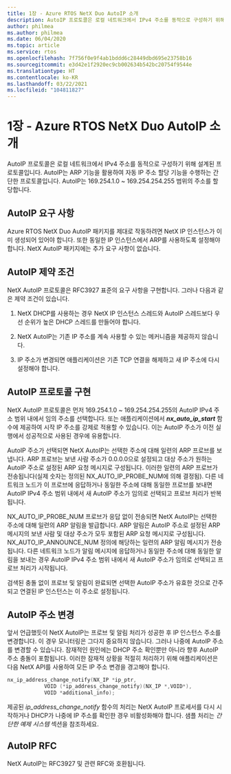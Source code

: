 ```yaml
---
title: 1장 - Azure RTOS NetX Duo AutoIP 소개
description: AutoIP 프로토콜은 로컬 네트워크에서 IPv4 주소를 동적으로 구성하기 위해 설계된 프로토콜입니다. Azure RTOS NetX Duo AutoIP 패키지를 제대로 작동하려면 NetX IP 인스턴스가 이미 생성되어 있어야 합니다.
author: philmea
ms.author: philmea
ms.date: 06/04/2020
ms.topic: article
ms.service: rtos
ms.openlocfilehash: 7f756f0e9f4ab1bddd6c28449dbd695e23758b16
ms.sourcegitcommit: e3d42e1f2920ec9cb002634b542bc20754f9544e
ms.translationtype: HT
ms.contentlocale: ko-KR
ms.lasthandoff: 03/22/2021
ms.locfileid: "104811827"
---
```

# <a name="chapter-1---introduction-to-azure-rtos-netx-duo-autoip"></a>1장 - Azure RTOS NetX Duo AutoIP 소개

AutoIP 프로토콜은 로컬 네트워크에서 IPv4 주소를 동적으로 구성하기 위해 설계된 프로토콜입니다. AutoIP는 ARP 기능을 활용하여 자동 IP 주소 할당 기능을 수행하는 간단한 프로토콜입니다. AutoIP는 169.254.1.0 ~ 169.254.254.255 범위의 주소를 할당합니다.

## <a name="autoip-requirements"></a>AutoIP 요구 사항

Azure RTOS NetX Duo AutoIP 패키지를 제대로 작동하려면 NetX IP 인스턴스가 이미 생성되어 있어야 합니다. 또한 동일한 IP 인스턴스에서 ARP를 사용하도록 설정해야 합니다. NetX AutoIP 패키지에는 추가 요구 사항이 없습니다.

## <a name="autoip-constraints"></a>AutoIP 제약 조건

NetX AutoIP 프로토콜은 RFC3927 표준의 요구 사항을 구현합니다. 그러나 다음과 같은 제약 조건이 있습니다.

1. NetX DHCP를 사용하는 경우 NetX IP 인스턴스 스레드와 AutoIP 스레드보다 우선 순위가 높은 DHCP 스레드를 만들어야 합니다.

1. NetX AutoIP는 기존 IP 주소를 계속 사용할 수 있는 메커니즘을 제공하지 않습니다.

1. IP 주소가 변경되면 애플리케이션은 기존 TCP 연결을 해제하고 새 IP 주소에 다시 설정해야 합니다.

## <a name="autoip-protocol-implementation"></a>AutoIP 프로토콜 구현

NetX AutoIP 프로토콜은 먼저 169.254.1.0 ~ 169.254.254.255의 AutoIP IPv4 주소 범위 내에서 임의 주소를 선택합니다. 또는 애플리케이션에서 ***nx_auto_ip_start*** 함수에 제공하여 시작 IP 주소를 강제로 적용할 수 있습니다. 이는 AutoIP 주소가 이전 실행에서 성공적으로 사용된 경우에 유용합니다.

AutoIP 주소가 선택되면 NetX AutoIP는 선택한 주소에 대해 일련의 ARP 프로브를 보냅니다. ARP 프로브는 보낸 사람 주소가 0.0.0.0으로 설정되고 대상 주소가 원하는 AutoIP 주소로 설정된 ARP 요청 메시지로 구성됩니다. 이러한 일련의 ARP 프로브가 전송됩니다(실제 숫자는 정의된 NX_AUTO_IP_PROBE_NUM에 의해 결정됨). 다른 네트워크 노드가 이 프로브에 응답하거나 동일한 주소에 대해 동일한 프로브를 보내면 AutoIP IPv4 주소 범위 내에서 새 AutoIP 주소가 임의로 선택되고 프로브 처리가 반복됩니다.

NX_AUTO_IP_PROBE_NUM 프로브가 응답 없이 전송되면 NetX AutoIP는 선택한 주소에 대해 일련의 ARP 알림을 발급합니다. ARP 알림은 AutoIP 주소로 설정된 ARP 메시지의 보낸 사람 및 대상 주소가 모두 포함된 ARP 요청 메시지로 구성됩니다. NX_AUTO_IP_ANNOUNCE_NUM 정의에 해당하는 일련의 ARP 알림 메시지가 전송됩니다. 다른 네트워크 노드가 알림 메시지에 응답하거나 동일한 주소에 대해 동일한 알림을 보내는 경우 AutoIP IPv4 주소 범위 내에서 새 AutoIP 주소가 임의로 선택되고 프로브 처리가 시작됩니다.

검색된 충돌 없이 프로브 및 알림이 완료되면 선택한 AutoIP 주소가 유효한 것으로 간주되고 연결된 IP 인스턴스는 이 주소로 설정됩니다.

## <a name="autoip-address-change"></a>AutoIP 주소 변경

앞서 언급했듯이 NetX AutoIP는 프로브 및 알림 처리가 성공한 후 IP 인스턴스 주소를 변경합니다. 이 경우 모니터링은 그다지 중요하지 않습니다. 그러나 나중에 AutoIP 주소를 변경할 수 있습니다. 잠재적인 원인에는 DHCP 주소 확인뿐만 아니라 향후 AutoIP 주소 충돌이 포함됩니다. 이러한 잠재적 상황을 적절히 처리하기 위해 애플리케이션은 다음 NetX API를 사용하여 모든 IP 주소 변경을 경고해야 합니다.

```c
nx_ip_address_change_notify(NX_IP *ip_ptr,
            VOID (*ip_address_change_notify)(NX_IP *,VOID*),
            VOID *additional_info);
```

제공된 *ip_address_change_notify* 함수의 처리는 NetX AutoIP 프로세서를 다시 시작하거나 DHCP가 나중에 IP 주소를 확인한 경우 비활성화해야 합니다. 샘플 처리는 *간단한 예제 시스템* 섹션을 참조하세요.

## <a name="autoip-rfcs"></a>AutoIP RFC

NetX AutoIP는 RFC3927 및 관련 RFC와 호환됩니다.